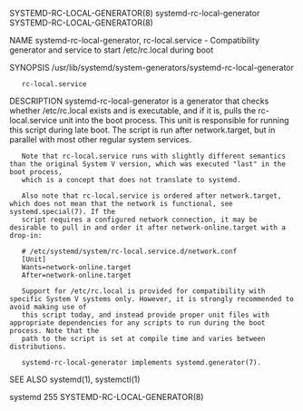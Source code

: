 SYSTEMD-RC-LOCAL-GENERATOR(8)					  systemd-rc-local-generator					 SYSTEMD-RC-LOCAL-GENERATOR(8)

NAME
       systemd-rc-local-generator, rc-local.service - Compatibility generator and service to start /etc/rc.local during boot

SYNOPSIS
       /usr/lib/systemd/system-generators/systemd-rc-local-generator

       rc-local.service

DESCRIPTION
       systemd-rc-local-generator is a generator that checks whether /etc/rc.local exists and is executable, and if it is, pulls the rc-local.service unit
       into the boot process. This unit is responsible for running this script during late boot. The script is run after network.target, but in parallel with
       most other regular system services.

       Note that rc-local.service runs with slightly different semantics than the original System V version, which was executed "last" in the boot process,
       which is a concept that does not translate to systemd.

       Also note that rc-local.service is ordered after network.target, which does not mean that the network is functional, see systemd.special(7). If the
       script requires a configured network connection, it may be desirable to pull in and order it after network-online.target with a drop-in:

	   # /etc/systemd/system/rc-local.service.d/network.conf
	   [Unit]
	   Wants=network-online.target
	   After=network-online.target

       Support for /etc/rc.local is provided for compatibility with specific System V systems only. However, it is strongly recommended to avoid making use of
       this script today, and instead provide proper unit files with appropriate dependencies for any scripts to run during the boot process. Note that the
       path to the script is set at compile time and varies between distributions.

       systemd-rc-local-generator implements systemd.generator(7).

SEE ALSO
       systemd(1), systemctl(1)

systemd 255															 SYSTEMD-RC-LOCAL-GENERATOR(8)
